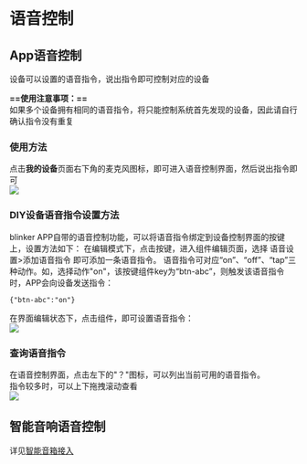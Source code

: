 # 语音控制  

## App语音控制  
设备可以设置的语音指令，说出指令即可控制对应的设备  

**==使用注意事项：==**  
如果多个设备拥有相同的语音指令，将只能控制系统首先发现的设备，因此请自行确认指令没有重复   

### 使用方法  
点击**我的设备**页面右下角的麦克风图标，即可进入语音控制界面，然后说出指令即可  
![](assets/002/04-1526173011000.png)  
  
### DIY设备语音指令设置方法  
blinker APP自带的语音控制功能，可以将语音指令绑定到设备控制界面的按键上，设置方法如下：
在编辑模式下，点击按键，进入组件编辑页面，选择 语音设置>添加语音指令 即可添加一条语音指令。
语音指令可对应“on”、“off”、“tap”三种动作。如，选择动作"on"，该按键组件key为“btn-abc”，则触发该语音指令时，APP会向设备发送指令：
```
{"btn-abc":"on"}
```  

在界面编辑状态下，点击组件，即可设置语音指令：  
![](assets/002/04-1525840755000.png)  

### 查询语音指令  
在语音控制界面，点击左下的"？"图标，可以列出当前可用的语音指令。   
指令较多时，可以上下拖拽滚动查看   
![](assets/002/04-1526172838000.png)  

## 智能音响语音控制  
详见[智能音箱接入](?file=004-特有功能/00-智能音箱接入 "智能音箱接入")  
